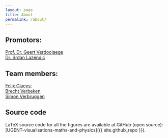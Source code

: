 ```yaml
---
layout: page
title: About
permalink: /about/
---
```


<h2>Promotors:</h2>

<a href="https://nuclearfusion.ugent.be/prof-dr-geert-verdoolaege">Prof. Dr. Geert Verdoolaege</a> <br>
<a href="https://users.ugent.be/~slazendi/">Dr. Srđan Lazendić</a> <br>


<h2>Team members:</h2>
<a href="https://www.linkedin.com/in/felix-claeys-7b4047279/">Felix Claeys:</a> <br>
<a href="https://www.linkedin.com/in/brecht-verbeken-837b4b352/">Brecht Verbeken</a> <br>
<a href="https://www.linkedin.com/in/simon-verbruggen-7ba82a324/">Simon Verbruggen</a> <br>

<h2>Source code</h2>
LaTeX source code for all the figures are available at GitHub (open source):  
[UGENT-visualisations-maths-and-physics]({{ site.github_repo }}).
